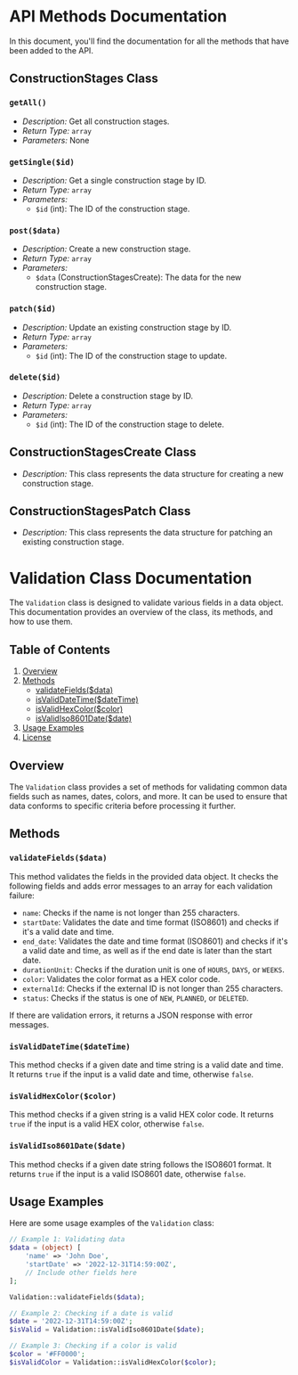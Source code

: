 # API Methods Documentation

In this document, you'll find the documentation for all the methods that have been added to the API.

## ConstructionStages Class

### `getAll()`

- *Description:* Get all construction stages.
- *Return Type:* `array`
- *Parameters:* None

### `getSingle($id)`

- *Description:* Get a single construction stage by ID.
- *Return Type:* `array`
- *Parameters:*
  - `$id` (int): The ID of the construction stage.

### `post($data)`

- *Description:* Create a new construction stage.
- *Return Type:* `array`
- *Parameters:*
  - `$data` (ConstructionStagesCreate): The data for the new construction stage.

### `patch($id)`

- *Description:* Update an existing construction stage by ID.
- *Return Type:* `array`
- *Parameters:*
  - `$id` (int): The ID of the construction stage to update.

### `delete($id)`

- *Description:* Delete a construction stage by ID.
- *Return Type:* `array`
- *Parameters:*
  - `$id` (int): The ID of the construction stage to delete.

## ConstructionStagesCreate Class

- *Description:* This class represents the data structure for creating a new construction stage.

## ConstructionStagesPatch Class

- *Description:* This class represents the data structure for patching an existing construction stage.
# Validation Class Documentation

The `Validation` class is designed to validate various fields in a data object. This documentation provides an overview of the class, its methods, and how to use them.

## Table of Contents

1. [Overview](#overview)
2. [Methods](#methods)
   - [validateFields($data)](#validatefieldsdata)
   - [isValidDateTime($dateTime)](#isvaliddatetimedatetime)
   - [isValidHexColor($color)](#isvalidhexcolorcolor)
   - [isValidIso8601Date($date)](#isvalidiso8601datedate)
3. [Usage Examples](#usage-examples)
4. [License](#license)

## Overview

The `Validation` class provides a set of methods for validating common data fields such as names, dates, colors, and more. It can be used to ensure that data conforms to specific criteria before processing it further.

## Methods

### `validateFields($data)`

This method validates the fields in the provided data object. It checks the following fields and adds error messages to an array for each validation failure:

- `name`: Checks if the name is not longer than 255 characters.
- `startDate`: Validates the date and time format (ISO8601) and checks if it's a valid date and time.
- `end_date`: Validates the date and time format (ISO8601) and checks if it's a valid date and time, as well as if the end date is later than the start date.
- `durationUnit`: Checks if the duration unit is one of `HOURS`, `DAYS`, or `WEEKS`.
- `color`: Validates the color format as a HEX color code.
- `externalId`: Checks if the external ID is not longer than 255 characters.
- `status`: Checks if the status is one of `NEW`, `PLANNED`, or `DELETED`.

If there are validation errors, it returns a JSON response with error messages.

### `isValidDateTime($dateTime)`

This method checks if a given date and time string is a valid date and time. It returns `true` if the input is a valid date and time, otherwise `false`.

### `isValidHexColor($color)`

This method checks if a given string is a valid HEX color code. It returns `true` if the input is a valid HEX color, otherwise `false`.

### `isValidIso8601Date($date)`

This method checks if a given date string follows the ISO8601 format. It returns `true` if the input is a valid ISO8601 date, otherwise `false`.

## Usage Examples

Here are some usage examples of the `Validation` class:

```php
// Example 1: Validating data
$data = (object) [
    'name' => 'John Doe',
    'startDate' => '2022-12-31T14:59:00Z',
    // Include other fields here
];

Validation::validateFields($data);

// Example 2: Checking if a date is valid
$date = '2022-12-31T14:59:00Z';
$isValid = Validation::isValidIso8601Date($date);

// Example 3: Checking if a color is valid
$color = '#FF0000';
$isValidColor = Validation::isValidHexColor($color);
